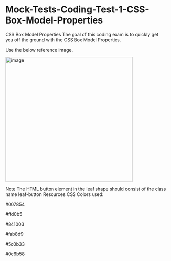 # Mock-Tests-Coding-Test-1-CSS-Box-Model-Properties

CSS Box Model Properties
The goal of this coding exam is to quickly get you off the ground with the CSS Box Model Properties.

Use the below reference image.

<img width="397" height="390" alt="image" src="https://github.com/user-attachments/assets/aa44be47-c76e-4389-b7ac-23365bc9b780" />

Note
The HTML button element in the leaf shape should consist of the class name leaf-button
Resources
CSS Colors used:

#007854

#ffd0b5

#841003

#fab8d9

#5c0b33

#0c6b58
